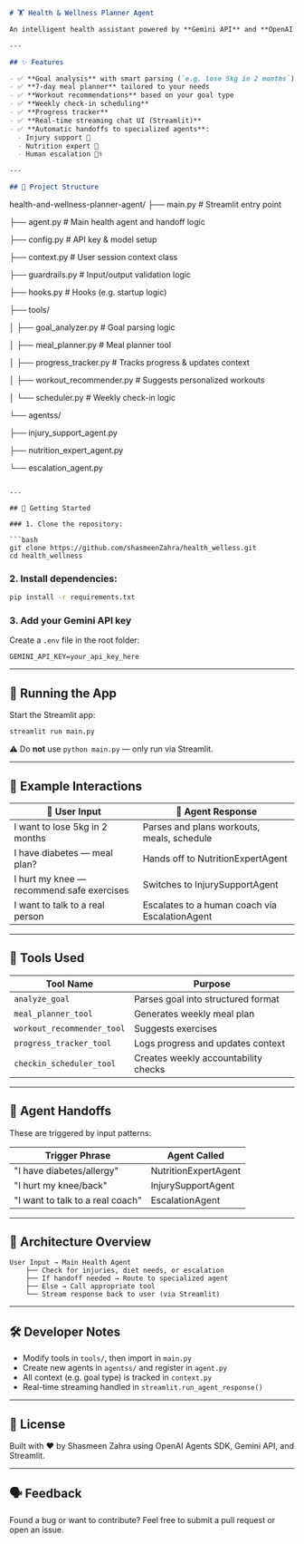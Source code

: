 ```markdown
# 🏋️ Health & Wellness Planner Agent

An intelligent health assistant powered by **Gemini API** and **OpenAI Agents SDK**, designed to help you stay fit, eat better, and track your progress — all with a natural chat experience.

---

## ✨ Features

- ✅ **Goal analysis** with smart parsing (`e.g. lose 5kg in 2 months`)
- ✅ **7-day meal planner** tailored to your needs
- ✅ **Workout recommendations** based on your goal type
- ✅ **Weekly check-in scheduling**
- ✅ **Progress tracker**
- ✅ **Real-time streaming chat UI (Streamlit)**
- ✅ **Automatic handoffs to specialized agents**:
  - Injury support 🦵
  - Nutrition expert 🥦
  - Human escalation 👩‍⚕️

---

## 📁 Project Structure

```

health-and-wellness-planner-agent/
├── main.py                      # Streamlit entry point

├── agent.py                     # Main health agent and handoff logic

├── config.py                    # API key & model setup

├── context.py                   # User session context class

├── guardrails.py                # Input/output validation logic

├── hooks.py                     # Hooks (e.g. startup logic)

├── tools/

│   ├── goal\_analyzer.py         # Goal parsing logic

│   ├── meal\_planner.py          # Meal planner tool

│   ├── progress\_tracker.py      # Tracks progress & updates context

│   ├── workout\_recommender.py   # Suggests personalized workouts

│   └── scheduler.py             # Weekly check-in logic

└── agentss/

├── injury\_support\_agent.py

├── nutrition\_expert\_agent.py

└── escalation\_agent.py

````

---

## 🚀 Getting Started

### 1. Clone the repository:

```bash
git clone https://github.com/shasmeenZahra/health_welless.git
cd health_wellness
````

### 2. Install dependencies:

```bash
pip install -r requirements.txt
```

### 3. Add your Gemini API key

Create a `.env` file in the root folder:

```env
GEMINI_API_KEY=your_api_key_here
```

---

## 🧠 Running the App

Start the Streamlit app:

```bash
streamlit run main.py
```

⚠️ Do **not** use `python main.py` — only run via Streamlit.

---

## 💬 Example Interactions

| 📝 User Input                             | 🤖 Agent Response                              |
| ----------------------------------------- | ---------------------------------------------- |
| I want to lose 5kg in 2 months            | Parses and plans workouts, meals, schedule     |
| I have diabetes — meal plan?              | Hands off to NutritionExpertAgent              |
| I hurt my knee — recommend safe exercises | Switches to InjurySupportAgent                 |
| I want to talk to a real person           | Escalates to a human coach via EscalationAgent |

---

## 🔧 Tools Used

| Tool Name                  | Purpose                              |
| -------------------------- | ------------------------------------ |
| `analyze_goal`             | Parses goal into structured format   |
| `meal_planner_tool`        | Generates weekly meal plan           |
| `workout_recommender_tool` | Suggests exercises                   |
| `progress_tracker_tool`    | Logs progress and updates context    |
| `checkin_scheduler_tool`   | Creates weekly accountability checks |

---

## 🚦 Agent Handoffs

These are triggered by input patterns:

| Trigger Phrase                   | Agent Called         |
| -------------------------------- | -------------------- |
| "I have diabetes/allergy"        | NutritionExpertAgent |
| "I hurt my knee/back"            | InjurySupportAgent   |
| "I want to talk to a real coach" | EscalationAgent      |

---

## 🧠 Architecture Overview

```
User Input → Main Health Agent
    ├── Check for injuries, diet needs, or escalation
    ├── If handoff needed → Route to specialized agent
    ├── Else → Call appropriate tool
    └── Stream response back to user (via Streamlit)
```

---

## 🛠 Developer Notes

* Modify tools in `tools/`, then import in `main.py`
* Create new agents in `agentss/` and register in `agent.py`
* All context (e.g. goal type) is tracked in `context.py`
* Real-time streaming handled in `streamlit.run_agent_response()`

---

## 📜 License

Built with ❤️ by Shasmeen Zahra using OpenAI Agents SDK, Gemini API, and Streamlit.

---

## 🗣️ Feedback

Found a bug or want to contribute? Feel free to submit a pull request or open an issue.
